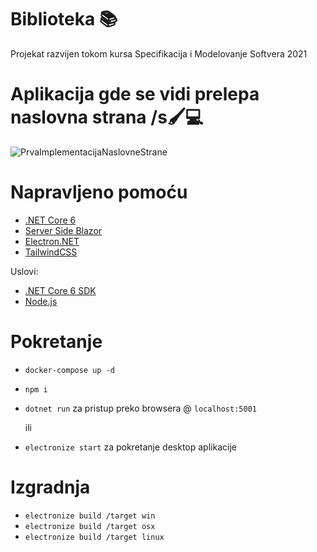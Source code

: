 # Biblioteka 📚
Projekat razvijen tokom kursa Specifikacija i Modelovanje Softvera 2021

# Aplikacija gde se vidi prelepa naslovna strana /s🖌💻
![PrvaImplementacijaNaslovneStrane](https://user-images.githubusercontent.com/16724395/121714266-f744da80-cadd-11eb-8433-7a31ae9aeee5.png)

# Napravljeno pomoću
- [.NET Core 6](https://dotnet.microsoft.com/download)
- [Server Side Blazor](https://dotnet.microsoft.com/apps/aspnet/web-apps/blazor)
- [Electron.NET](https://github.com/ElectronNET/Electron.NET)
- [TailwindCSS](https://tailwindcss.com/)

Uslovi:
- [.NET Core 6 SDK](https://dotnet.microsoft.com/download/dotnet/6.0)
- [Node.js](https://nodejs.org/en/download/current/)

# Pokretanje

- `docker-compose up -d`
- `npm i`
- `dotnet run` za pristup preko browsera @ `localhost:5001`

  ili
- `electronize start` za pokretanje desktop aplikacije

# Izgradnja
- `electronize build /target win`
- `electronize build /target osx`
- `electronize build /target linux`


